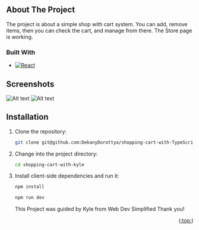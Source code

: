 

<a name="readme-top"></a>
## About The Project

The project is about a simple shop with cart system. You can add, remove items, then you can check the cart, and manage from there. The Store page is working.


### Built With

* [![React][React.js]][React-url]

## Screenshots

![Alt text](https://github.com/DekanyDorottya/shopping-cart-with-kyle/blob/f328bd6ee8963bd942e94895f20624351f7d643d/public/imgs/screenshot1.png "pic1")
![Alt text](https://github.com/DekanyDorottya/shopping-cart-with-kyle/blob/f328bd6ee8963bd942e94895f20624351f7d643d/public/imgs/screenshot2.png "pic1")

## Installation

1. Clone the repository:

   ```bash
   git clone git@github.com:DekanyDorottya/shopping-cart-with-TypeScript-React.git
   ```

2. Change into the project directory:

   ```bash
   cd shopping-cart-with-kyle
   ```

3. Install client-side dependencies and run it:

   ```bash
   npm install
   ```

   ```bash
   npm run dev
   ```

   This Project was guided by Kyle from Web Dev Simplified Thank you!
<p align="right">(<a href="#readme-top">:top:</a>)</p>


[React.js]: https://img.shields.io/badge/React-20232A?style=for-the-badge&logo=react&logoColor=61DAFB
[React-url]: https://reactjs.org/
